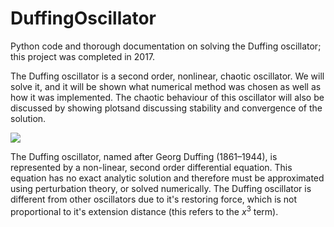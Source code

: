# DuffingOscillator
Python code and thorough documentation on solving the Duffing oscillator; this project was completed in 2017.

The Duffing oscillator is a second order, nonlinear, chaotic oscillator. We will solve it, and it will be shown what numerical method was chosen as well as how it was implemented.  The chaotic behaviour of this oscillator will also be discussed by showing plotsand discussing stability and convergence of the solution.

<img src="https://render.githubusercontent.com/render/math?math=\kappa \ddot{x} + \delta {\dot{x}} + \alpha x + \beta x^{3} = \gamma \cos(\omega t)">

The Duffing oscillator, named after Georg Duffing (1861–1944), is represented by a non-linear, second order differential equation. This equation has no exact analytic solution and therefore must be approximated using perturbation theory, or solved numerically. The Duffing oscillator is different from other oscillators due to it's restoring force, which is not proportional to it's extension distance (this refers to the $x^3$ term).
